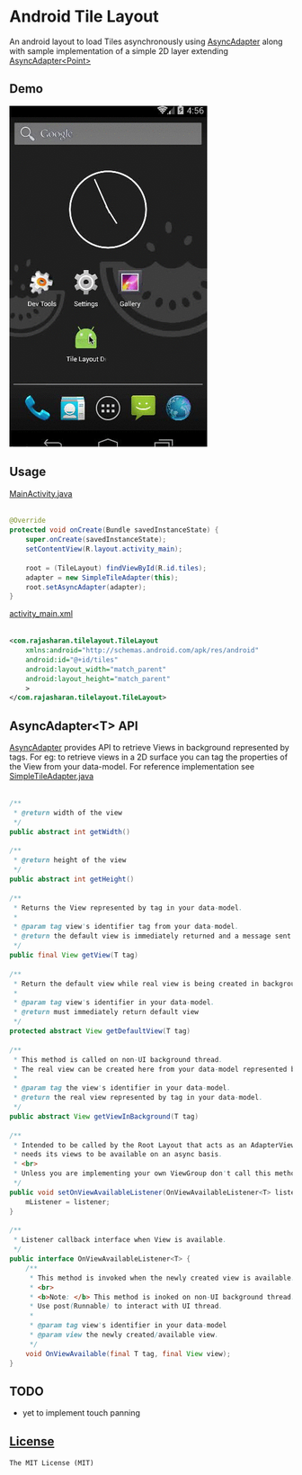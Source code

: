 # Android Tile Layout
An android layout to load Tiles asynchronously using [AsyncAdapter](/library/src/main/java/com/rajasharan/tilelayout/adapters/api/AsyncAdapter.java) along with sample implementation of a simple 2D layer extending [AsyncAdapter&lt;Point&gt;](/library/src/main/java/com/rajasharan/tilelayout/adapters/SimpleTileAdapter.java)

## Demo
![](/screencast.gif)

## Usage
[MainActivity.java](/demo/src/main/java/com/rajasharan/demo/MainActivity.java)
```java

@Override
protected void onCreate(Bundle savedInstanceState) {
    super.onCreate(savedInstanceState);
    setContentView(R.layout.activity_main);

    root = (TileLayout) findViewById(R.id.tiles);
    adapter = new SimpleTileAdapter(this);
    root.setAsyncAdapter(adapter);
}
```

[activity_main.xml](/demo/src/main/res/layout/activity_main.xml)
```xml

<com.rajasharan.tilelayout.TileLayout
    xmlns:android="http://schemas.android.com/apk/res/android"
    android:id="@+id/tiles"
    android:layout_width="match_parent"
    android:layout_height="match_parent"
    >
</com.rajasharan.tilelayout.TileLayout>
```

## AsyncAdapter&lt;T&gt; API
[AsyncAdapter](/library/src/main/java/com/rajasharan/tilelayout/adapters/api/AsyncAdapter.java)
provides API to retrieve Views in background represented by tags.
For eg: to retrieve views in a 2D surface you can tag the properties of the View from your data-model.
For reference implementation see [SimpleTileAdapter.java](/library/src/main/java/com/rajasharan/tilelayout/adapters/SimpleTileAdapter.java)
```java

/**
 * @return width of the view
 */
public abstract int getWidth()

/**
 * @return height of the view
 */
public abstract int getHeight()

/**
 * Returns the View represented by tag in your data-model.
 *
 * @param tag view's identifier tag from your data-model.
 * @return the default view is immediately returned and a message sent to Adapter-Thread to work on real view
 */
public final View getView(T tag)

/**
 * Return the default view while real view is being created in background.
 *
 * @param tag view's identifier in your data-model.
 * @return must immediately return default view
 */
protected abstract View getDefaultView(T tag)

/**
 * This method is called on non-UI background thread.
 * The real view can be created here from your data-model represented by tag.
 *
 * @param tag the view's identifier in your data-model.
 * @return the real view represented by tag in your data-model.
 */
public abstract View getViewInBackground(T tag)

/**
 * Intended to be called by the Root Layout that acts as an AdapterView and
 * needs its views to be available on an async basis.
 * <br>
 * Unless you are implementing your own ViewGroup don't call this method directly.
 */
public void setOnViewAvailableListener(OnViewAvailableListener<T> listener) {
    mListener = listener;
}

/**
 * Listener callback interface when View is available.
 */
public interface OnViewAvailableListener<T> {
    /**
     * This method is invoked when the newly created view is available.
     * <br>
     * <b>Note: </b> This method is inoked on non-UI background thread.
     * Use post(Runnable) to interact with UI thread.
     *
     * @param tag view's identifier in your data-model
     * @param view the newly created/available view.
     */
    void OnViewAvailable(final T tag, final View view);
}
```

## TODO
* yet to implement touch panning

## [License](/LICENSE)
    The MIT License (MIT)
